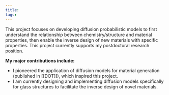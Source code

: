 ```yaml
---
title: 
tags:
---
```

This project focuses on developing diffusion probabilistic models to first understand the relationship between chemistry/structure and material properties, then enable the inverse design of new materials with specific properties. This project currently supports my postdoctoral research position.

**My major contributions include:**

- I pioneered the application of diffusion models for material generation (published in [[DOT]]), which inspired this project. 
- I am currently designing and implementing diffusion models specifically for glass structures to facilitate the inverse design of novel materials.